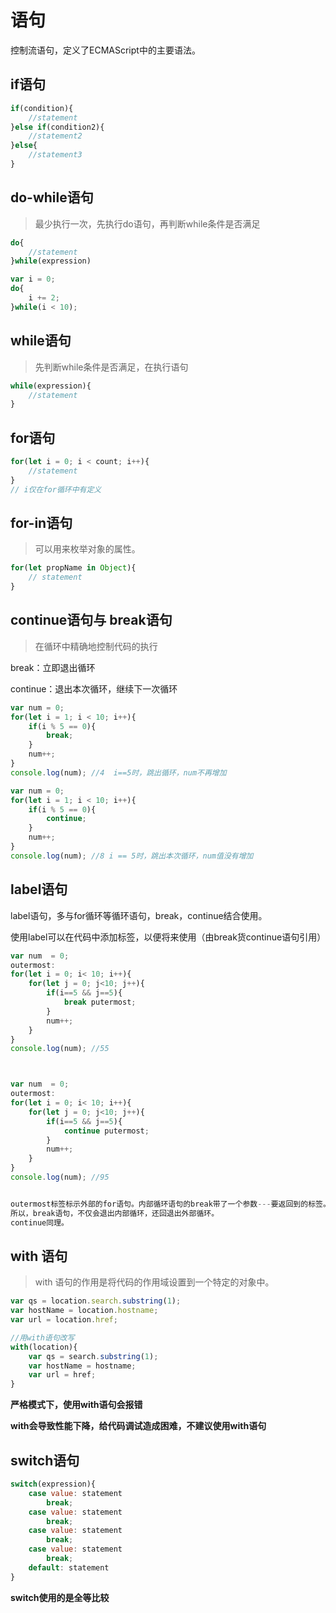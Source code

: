 # 语句

控制流语句，定义了ECMAScript中的主要语法。

## if语句

```javascript
if(condition){
    //statement
}else if(condition2){
    //statement2
}else{
    //statement3
}
```



## do-while语句

> 最少执行一次，先执行do语句，再判断while条件是否满足

```javascript
do{
    //statement
}while(expression)

var i = 0;
do{
    i += 2;
}while(i < 10);
```



## while语句

> 先判断while条件是否满足，在执行语句

```javascript
while(expression){
    //statement
}
```



## for语句

```javascript
for(let i = 0; i < count; i++){
    //statement
}	
// i仅在for循环中有定义
```



## for-in语句

> 可以用来枚举对象的属性。

```javascript
for(let propName in Object){
    // statement
}

```

## continue语句与 break语句

> 在循环中精确地控制代码的执行

break：立即退出循环

continue：退出本次循环，继续下一次循环

```javascript
var num = 0;
for(let i = 1; i < 10; i++){
    if(i % 5 == 0){
        break;
    }
    num++;
}
console.log(num); //4  i==5时，跳出循环，num不再增加

var num = 0;
for(let i = 1; i < 10; i++){
    if(i % 5 == 0){
        continue;
    }
    num++;
}
console.log(num); //8 i == 5时，跳出本次循环，num值没有增加
```

## label语句

label语句，多与for循环等循环语句，break，continue结合使用。

使用label可以在代码中添加标签，以便将来使用（由break货continue语句引用）

```javascript 
var num  = 0;
outermost:
for(let i = 0; i< 10; i++){
    for(let j = 0; j<10; j++){
        if(i==5 && j==5){
            break putermost;
        }
        num++;
    }
}
console.log(num); //55



var num  = 0;
outermost:
for(let i = 0; i< 10; i++){
    for(let j = 0; j<10; j++){
        if(i==5 && j==5){
            continue putermost;
        }
        num++;
    }
}
console.log(num); //95


outermost标签标示外部的for语句。内部循环语句的break带了一个参数---要返回到的标签。
所以，break语句，不仅会退出内部循环，还回退出外部循环。
continue同理。
```



## with 语句

> with 语句的作用是将代码的作用域设置到一个特定的对象中。

```javascript
var qs = location.search.substring(1);
var hostName = location.hostname;
var url = location.href;

//用with语句改写
with(location){
    var qs = search.substring(1);
    var hostName = hostname;
    var url = href;
}
```

**严格模式下，使用with语句会报错**

**with会导致性能下降，给代码调试造成困难，不建议使用with语句**

## switch语句

```javascript
switch(expression){
    case value: statement
    	break;
    case value: statement
    	break;
    case value: statement
    	break;
    case value: statement
    	break;
    default: statement
}
```

**switch使用的是全等比较**



